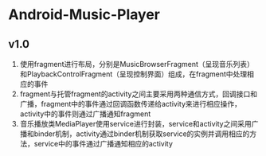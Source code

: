 Android-Music-Player
========

v1.0
--------
1.	使用fragment进行布局，分别是MusicBrowserFragment（呈现音乐列表）和PlaybackControlFragment（呈现控制界面）组成，在fragment中处理相应的事件
2.	fragment与托管fragment的activity之间主要采用两种通信方式，回调接口和广播，fragment中的事件通过回调函数传递给activity来进行相应操作，activity中的事件则通过广播通知fragment
3.	音乐播放类MediaPlayer使用service进行封装，service和activity之间采用广播和binder机制，activity通过binder机制获取service的实例并调用相应的方法，service中的事件通过广播通知相应的activity